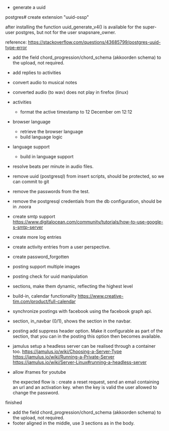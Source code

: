 * generate a uuid

postgres# create extension "uuid-ossp"

after installing the function uuid_generate_v4() is available for the super-user
postgres, but not for the user snapsnare_owner.

reference:
https://stackoverflow.com/questions/43685799/postgres-uuid-type-error

* add the field chord_progression/chord_schema (akkoorden schema) to the upload, not required.
* add replies to activities  
* convert audio to musical notes
* converted audio (to wav) does not play in firefox (linux) 

* activities
  * format the active timestamp to 12 December om 12:12

* browser language
  * retrieve the browser language
  * build language logic 

* language support
  * build in language support
  
* resolve beats per minute in audio files.
* remove uuid (postgresql) from insert scripts, should be protected, so we can commit to git
* remove the passwords from the test.
* remove the postgresql credentials from the db configuration, should be in .noora
* create smtp support
  https://www.digitalocean.com/community/tutorials/how-to-use-google-s-smtp-server
* create more log entries
* create activity entries from a user perspective. 
* create password_forgotten
* posting support multiple images
* posting check for uuid manipulation
* sections, make them dynamic, reflecting the highest level
* build-in, calendar functionality
  https://www.creative-tim.com/product/full-calendar
* synchronize postings with facebook using the facebook graph api.
* section, in_navbar (0/1), shows the section in the navbar.
* posting add suppress header option. Make it configurable as part of the section, that you can
  in the posting this option then becomes available.
* jamulus setup a headless server
  can be realised through a container too.
  https://jamulus.io/wiki/Choosing-a-Server-Type
  https://jamulus.io/wiki/Running-a-Private-Server
  https://jamulus.io/wiki/Server-Linux#running-a-headless-server   
* allow iframes for youtube
  
  the expected flow is : create a reset request, send an email containing an url and an activation key.
  when the key is valid the user allowed to change the password.


finished
* add the field chord_progression/chord_schema (akkoorden schema) to the upload, not required.
* footer aligned in the middle, use 3 sections as in the body.